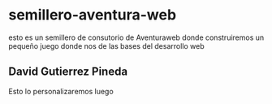 # semillero-aventura-web
esto es un semillero de consutorio de Aventuraweb donde construiremos un pequeño juego donde nos de las bases del desarrollo web

## David Gutierrez Pineda 
Esto lo personalizaremos luego 
